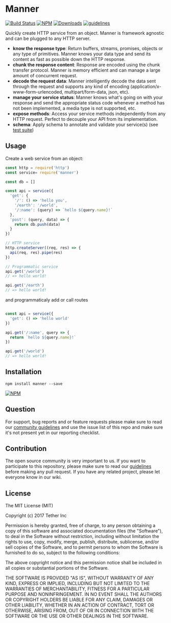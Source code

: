 # Manner

[![Build Status](https://travis-ci.org/tether/manner.svg?branch=master)](https://travis-ci.org/tether/manner)
[![NPM](https://img.shields.io/npm/v/manner.svg)](https://www.npmjs.com/package/manner)
[![Downloads](https://img.shields.io/npm/dm/manner.svg)](http://npm-stat.com/charts.html?package=manner)
[![guidelines](https://tether.github.io/contribution-guide/badge-guidelines.svg)](https://github.com/tether/contribution-guide)

Quickly create HTTP service from an object. Manner is framework agnostic and can be plugged to any HTTP server.

  * **know the response type**: Return buffers, streams, promises, objects or any type of primitives. Manner knows your data type and send its content as fast as possible down the HTTP response.
  * **chunk the response content**: Response are encoded using the chunk transfer protocol. Manner is memory efficient and can manage a large amount of concurrent request.
  * **decode the request data**: Manner intelligently decode the data sent through the request and supports any kind of encoding (application/x-www-form-urlencoded, multipart/form-data, json, etc).
  * **manage your service status**: Manner knows what's going on with your response and send the appropriate status code whenever a method has not been implemented, a media type is not supported, etc.
  * **expose methods**: Access your service methods independently from any HTTP request. Perfect to decouple your API from its implementation.
  * **schema**: Apply schema to annotate and validate your service(s) (see [test suite](https://github.com/tether/manner/blob/master/test/manner.js))


<!-- See [features](#features) for more goodness. -->

<!-- Manner is memory efficient and intelligently destroy. -->

## Usage

Create a web service from an object:

```javascript
const http = require('http')
const service= require('manner')

const db = []

const api = service({
  'get': {
    '/': () => 'hello you',
    '/earth': '/world',
    '/:name': (query) => `hello ${query.name}!`
  },
  'post': (query, data) => {
    return db.push(data)
  }
})

// HTTP service
http.createServer((req, res) => {
  api(req, res).pipe(res)
})

// Programmatic service
api.get('/world')
// => hello world!

api.get('/earth')
// => hello world!
```

and programmaticaly add or call routes

```js

const api = service({
  'get': () => 'hello world'
})

api.get('/:name', query => {
  return `hello ${query.name}!`
})

api.get('/world')
// => hello world!
```

## Installation

```shell
npm install manner --save
```

[![NPM](https://nodei.co/npm/manner.png)](https://nodei.co/npm/manner/)

<!-- ## features

  * mixin request query payload  -->

## Question

For support, bug reports and or feature requests please make sure to read our
<a href="https://github.com/tether/contribution-guide/blob/master/community.md" target="_blank">community guidelines</a> and use the issue list of this repo and make sure it's not present yet in our reporting checklist.

## Contribution

The open source community is very important to us. If you want to participate to this repository, please make sure to read our <a href="https://github.com/tether/contribution-guide" target="_blank">guidelines</a> before making any pull request. If you have any related project, please let everyone know in our wiki.

## License

The MIT License (MIT)

Copyright (c) 2017 Tether Inc

Permission is hereby granted, free of charge, to any person obtaining a copy of this software and associated documentation files (the "Software"), to deal in the Software without restriction, including without limitation the rights to use, copy, modify, merge, publish, distribute, sublicense, and/or sell copies of the Software, and to permit persons to whom the Software is furnished to do so, subject to the following conditions:

The above copyright notice and this permission notice shall be included in all copies or substantial portions of the Software.

THE SOFTWARE IS PROVIDED "AS IS", WITHOUT WARRANTY OF ANY KIND, EXPRESS OR IMPLIED, INCLUDING BUT NOT LIMITED TO THE WARRANTIES OF MERCHANTABILITY, FITNESS FOR A PARTICULAR PURPOSE AND NONINFRINGEMENT. IN NO EVENT SHALL THE AUTHORS OR COPYRIGHT HOLDERS BE LIABLE FOR ANY CLAIM, DAMAGES OR OTHER LIABILITY, WHETHER IN AN ACTION OF CONTRACT, TORT OR OTHERWISE, ARISING FROM, OUT OF OR IN CONNECTION WITH THE SOFTWARE OR THE USE OR OTHER DEALINGS IN THE SOFTWARE.
